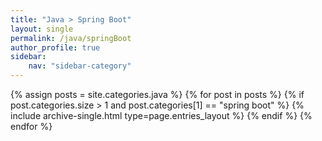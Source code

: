 ```yaml
---
title: "Java > Spring Boot"
layout: single
permalink: /java/springBoot
author_profile: true
sidebar:
    nav: "sidebar-category"
---
```


{% assign posts = site.categories.java %}
{% for post in posts %}
    {% if post.categories.size > 1 and post.categories[1] == "spring boot" %}
        {% include archive-single.html type=page.entries_layout %}
    {% endif %}
{% endfor %}